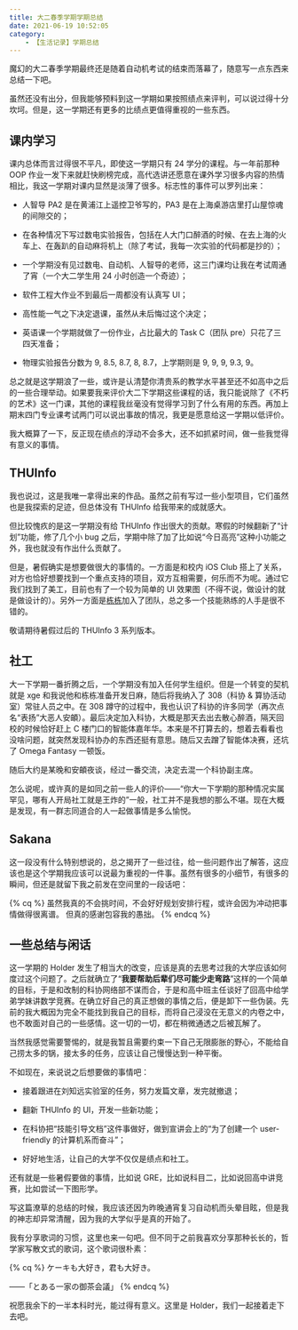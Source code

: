 ```yaml
---
title: 大二春季学期学期总结
date: 2021-06-19 10:52:05
category:
    - 【生活记录】学期总结
---
```


魔幻的大二春季学期最终还是随着自动机考试的结束而落幕了，随意写一点东西来总结一下吧。

<!-- more -->

虽然还没有出分，但我能够预料到这一学期如果按照绩点来评判，可以说过得十分坎坷。但是，这一学期还有更多的比绩点更值得重视的一些东西。

## 课内学习

课内总体而言过得很不平凡，即使这一学期只有 24 学分的课程。与一年前那种 OOP 作业一发下来就赶快刷榜完成，高代选讲还愿意在课外学习很多内容的热情相比，我这一学期对课内显然是淡薄了很多。标志性的事件可以罗列出来：

- 人智导 PA2 是在黄浦江上遥控卫爷写的，PA3 是在上海桌游店里打山屋惊魂的间隙交的；

- 在各种情况下写过数电实验报告，包括在人大门口醉酒的时候、在去上海的火车上、在轰趴的自动麻将机上（除了考试，我每一次实验的代码都是抄的）；

- 一个学期没有见过数电、自动机、人智导的老师，这三门课均让我在考试周通了宵（一个大二学生用 24 小时创造一个奇迹）；

- 软件工程大作业不到最后一周都没有认真写 UI；

- 高性能一气之下决定退课，虽然从未后悔过这个决定；

- 英语课一个学期就做了一份作业，占比最大的 Task C（团队 pre）只花了三四天准备；

- 物理实验报告分数为 9, 8.5, 8.7, 8, 8.7，上学期则是 9, 9, 9, 9.3, 9。

总之就是这学期浪了一些，或许是认清楚你清贵系的教学水平甚至还不如高中之后的一些合理举动。如果要我来评价大二下学期这些课程的话，我只能说除了《不朽的艺术》这一门课，其他的课程我丝毫没有觉得学习到了什么有用的东西。再加上期末四门专业课考试两门可以说出事故的情况，我更是愿意给这一学期以低评价。

我大概算了一下，反正现在绩点的浮动不会多大，还不如抓紧时间，做一些我觉得有意义的事情。

## THUInfo

我也说过，这是我唯一拿得出来的作品。虽然之前有写过一些小型项目，它们虽然也是我探索的足迹，但总体没有 THUInfo 给我带来的成就感大。

但比较愧疚的是这一学期没有给 THUInfo 作出很大的贡献。寒假的时候翻新了“计划”功能，修了几个小 bug 之后，学期中除了加了比如说“今日高亮”这种小功能之外，我也就没有作出什么贡献了。

但是，暑假确实是想要做很大的事情的。一方面是和校内 iOS Club 搭上了关系，对方也恰好想要找到一个重点支持的项目，双方互相需要，何乐而不为呢。通过它我们找到了美工，目前也有了一个较为简单的 UI 效果图（不得不说，做设计的就是做设计的）。另外一方面是[栋栋](https://www.zhihu.com/question/63407413)加入了团队，总之多一个技能熟练的人手是很不错的。

敬请期待暑假过后的 THUInfo 3 系列版本。

## 社工

大一下学期一番折腾之后，一个学期没有加入任何学生组织。但是一个转变的契机就是 xge 和我说他和栋栋准备开发日麻，随后将我纳入了 308（科协 & 算协活动室）常驻人员之中。在 308 蹲守的过程中，我也认识了科协的许多同学（再次点名“表扬”大恶人安頔）。最后决定加入科协，大概是那天去出去散心醉酒，隔天回校的时候恰好赶上 C 楼门口的智能体嘉年华。本来是不打算去的，想着去看看也没啥问题，就突然发现科协办的东西还挺有意思。随后又去蹭了智能体决赛，还坑了 Omega Fantasy 一顿饭。

随后大约是某晚和安頔夜谈，经过一番交流，决定去混一个科协副主席。

怎么说呢，或许真的是如同之前一些人的评价——“你大一下学期的那种情况实属罕见，哪有人开局社工就是王炸的”一般，社工并不是我想的那么不堪。现在大概是发现，有一群志同道合的人一起做事情是多么愉悦。

## Sakana

这一段没有什么特别想说的，总之揭开了一些过往，给一些问题作出了解答，这应该也是这个学期我应该可以说最为重视的一件事。虽然有很多的小细节，有很多的瞬间，但还是就留下我之前发在空间里的一段话吧：

{% cq %}
虽然我真的不会挑时间，不会好好规划安排行程，或许会因为冲动把事情做得很离谱。
但真的感谢包容我的愚拙。
{% endcq %}

## 一些总结与闲话

这一学期的 Holder 发生了相当大的改变，应该是真的去思考过我的大学应该如何度过这个问题了。之后就确立了“**我要帮助后辈们尽可能少走弯路**”这样的一个简单的目标，于是和改制的科协网络部不谋而合，于是和高中班主任谈好了回高中给学弟学妹讲数学竞赛。在确立好自己的真正想做的事情之后，便是卸下一些伪装。先前的我大概因为完全不能找到我自己的目标，而将自己浸没在无意义的内卷之中，也不敢面对自己的一些感情。这一切的一切，都在稍微通透之后被瓦解了。

当然我感觉需要警惕的，就是我暂且需要约束一下自己无限膨胀的野心，不能给自己捞太多的锅，接太多的任务，应该让自己慢慢达到一种平衡。

不如现在，来说说之后想要做的事情吧：

- 接着跟进在刘知远实验室的任务，努力发篇文章，发完就撤退；

- 翻新 THUInfo 的 UI，开发一些新功能；

- 在科协把“技能引导文档”这件事做好，做到宣讲会上的“为了创建一个 user-friendly 的计算机系而奋斗”；

- 好好地生活，让自己的大学不仅仅是绩点和社工。

还有就是一些暑假要做的事情，比如说 GRE，比如说科目二，比如说回高中讲竞赛，比如尝试一下图形学。

写这篇潦草的总结的时候，我应该还因为昨晚通宵复习自动机而头晕目眩，但是我的神志却异常清醒，因为我的大学似乎是真的开始了。

我有分享歌词的习惯，这里也来一句吧。但不同于之前我喜欢分享那种长长的，哲学家写散文式的歌词，这个歌词很朴素：

{% cq %}
ケーキも大好き，君も大好き。

——「とある一家の御茶会議」
{% endcq %}

祝愿我余下的一半本科时光，能过得有意义。这里是 Holder，我们一起接着走下去吧。
